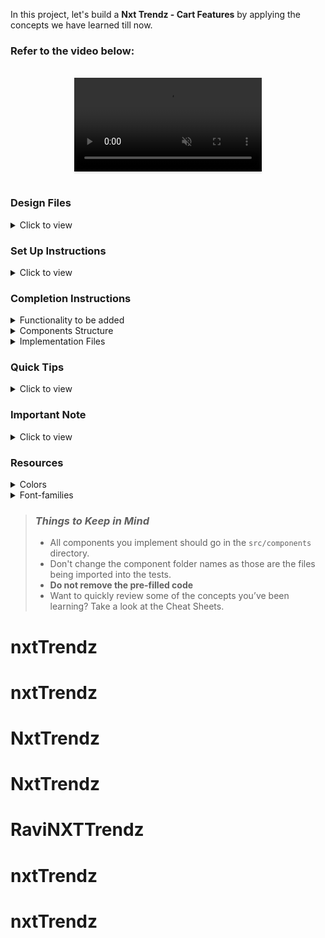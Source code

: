 In this project, let's build a **Nxt Trendz - Cart Features** by applying the concepts we have learned till now.

### Refer to the video below:

<br/>
<div style="text-align: center;">
  <video style="max-width:70%;box-shadow:0 2.8px 2.2px rgba(0, 0, 0, 0.12);outline:none;" loop="true" autoplay="autoplay" controls="controls" muted>
    <source src="https://assets.ccbp.in/frontend/content/react-js/nxt-trendz-cart-features-output.mp4" type="video/mp4">
  </video>
</div>
<br/>

### Design Files

<details>
<summary>Click to view</summary>

- [Extra Small (Size < 576px) and Small (Size >= 576px)](https://assets.ccbp.in/frontend/content/react-js/nxt-trendz-cart-features-sm-output-v0.png)
- [Medium (Size >= 768px), Large (Size >= 992px) and Extra Large (Size >= 1200px)](https://assets.ccbp.in/frontend/content/react-js/nxt-trendz-cart-features-lg-output.png)

</details>

### Set Up Instructions

<details>
<summary>Click to view</summary>

- Download dependencies by running `npm install`
- Start up the app using `npm start`
</details>

### Completion Instructions

<details>
<summary>Functionality to be added</summary>
<br/>

The app must have the following functionalities

- When an unauthenticated user tries to access the **Cart** Route, then the page should be navigated to **Login** Route

- Following are the features to be implemented

  - Feature 1

    - When an authenticated user tries to add the same product multiple times
      - The quantity of the product should be updated accordingly, and the count of the cart items in the header should be remained same

  - Feature 2

    - The total amount and number of items in the cart should be displayed in the **Cart** Route

  - Feature 3

    - In each cart item in the cart
      - When the plus icon is clicked, then the quantity of the product should be incremented by one
      - When the minus icon is clicked, then the quantity of the product should be decremented by one
      - When the quantity of the product is one and the minus icon is clicked, then the respective product should be removed from the cart
      - Based on the quantity of the product, the product price and the Cart Summary, i.e the total cost should be updated accordingly

  - Feature 4

    - When an authenticated user clicks on the remove button, cart item should be removed from the cart list

  - Feature 5

    - When an authenticated user clicks on the **Remove All** button, all the cart items should be removed from the cart and [Empty Cart View](https://assets.ccbp.in/frontend/content/react-js/nxt-trendz-cart-features-empty-cart-view.png) should be displayed

- The `CartContext` has an object as a value with the following properties
  - `cartList` - this key stores the cart items
  - `removeAllCartItems` - this method is used to remove all the cart items in the `cartList`
  - `addCartItem` - this method adds the cart item to the `cartList`
  - `removeCartItem` - this method removes the cart item from the `cartList`
  - `incrementCartItemQuantity` - this method increases the quantity of a product in the `cartList`
  - `decrementCartItemQuantity` - this method decreases the quantity of a product in the `cartList`

</details>

<details>
<summary>Components Structure</summary>

<br/>
<div style="text-align: center;">
    <img src="https://assets.ccbp.in/frontend/content/react-js/nxt-trendz-cart-features-component-structure-breakdown.png" alt="component structure breakdown" style="max-width:100%;box-shadow:0 2.8px 2.2px rgba(0, 0, 0, 0.12)">
</div>
<br/>

</details>

<details>
<summary>Implementation Files</summary>
<br/>

Use these files to complete the implementation:

- `src/App.js`
- `src/components/Cart/index.js`
- `src/components/Cart/index.css`
- `src/components/CartItem/index.js`
- `src/components/CartItem/index.css`
- `src/components/CartSummary/index.js`
- `src/components/CartSummary/index.css`
</details>

### Quick Tips

<details>
<summary>Click to view</summary>
<br>

- The `line-height` CSS property sets the height of a line box. It's commonly used to set the distance between lines of text

  ```
  line-height: 1.5;
  ```

    <br/>
    <img src="https://assets.ccbp.in/frontend/react-js/line-height-img.png" alt="line height" style="width:90%; max-width: 600px;"/>

- The array method `find()` returns the first item's value that satisfies the provided testing function. If no item is found, it returns `undefined`

  **Syntax**: `arr.find(Testing Function)`

</details>

### Important Note

<details>
<summary>Click to view</summary>

<br/>

**The following instructions are required for the tests to pass**

- `BsPlusSquare`, `BsDashSquare` icons from `react-icons` should be used for **plus** and **minus** buttons in cart item
- The Cart Item should consist of two HTML button elements with data-testid attribute values as **plus** and **minus** respectively
- `AiFillCloseCircle` icon from react-icons should be used for **remove** button in cartItem
- The Cart Item should consist of an HTML button element with data-testid attribute values as **remove**
- The product image in **Cart Item** Route should have the alt as `title` of the product

- Prime User credentials

  ```text
   username: rahul
   password: rahul@2021
  ```

- Non-Prime User credentials

  ```text
   username: raja
   password: raja@2021
  ```

</details>

### Resources

<details>
<summary>Colors</summary>

<br/>

<div style="background-color: #0b69ff; width: 150px; padding: 10px; color: white">Hex: #0b69ff</div>
<div style="background-color: #171f46; width: 150px; padding: 10px; color: white">Hex: #171f46</div>
<div style="background-color: #616e7c; width: 150px; padding: 10px; color: white">Hex: #616e7c</div>
<div style="background-color: #ffffff; width: 150px; padding: 10px; color: black">Hex: #ffffff</div>

</details>

<details>
<summary>Font-families</summary>

- Roboto

</details>

> ### _Things to Keep in Mind_
>
> - All components you implement should go in the `src/components` directory.
> - Don't change the component folder names as those are the files being imported into the tests.
> - **Do not remove the pre-filled code**
> - Want to quickly review some of the concepts you’ve been learning? Take a look at the Cheat Sheets.
# nxtTrendz
# nxtTrendz
# NxtTrendz
# NxtTrendz
# RaviNXTTrendz
# nxtTrendz
# nxtTrendz

